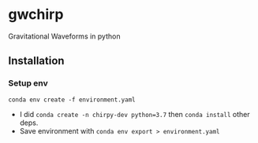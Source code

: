 # gwchirp

Gravitational Waveforms in python

## Installation

### Setup env

```
conda env create -f environment.yaml
```

 - I did `conda create -n chirpy-dev python=3.7` then `conda install` other deps.
 - Save environment with `conda env export > environment.yaml`
